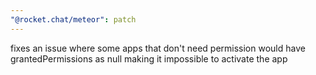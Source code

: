 ```yaml
---
"@rocket.chat/meteor": patch
---
```


fixes an issue where some apps that don't need permission would have grantedPermissions as null making it impossible to activate the app
